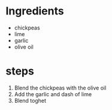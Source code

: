 # Ingredients

- chickpeas
- lime
- garlic
- olive oil

# steps
1. Blend the chickpeas with the olive oil
2. Add the garlic and dash of lime
3. Blend toghet 
